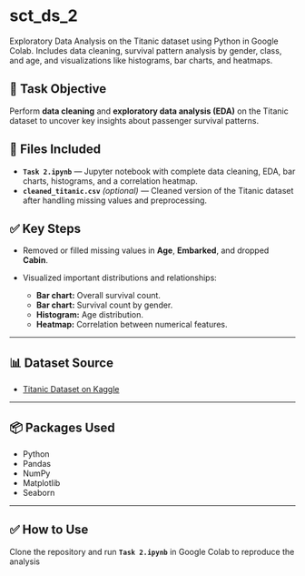 # sct_ds_2
Exploratory Data Analysis on the Titanic dataset using Python in Google Colab. Includes data cleaning, survival pattern analysis by gender, class, and age, and visualizations like histograms, bar charts, and heatmaps.

## 🎯 **Task Objective**

Perform **data cleaning** and **exploratory data analysis (EDA)** on the Titanic dataset to uncover key insights about passenger survival patterns.


## 📂 **Files Included**

* **`Task 2.ipynb`** — Jupyter notebook with complete data cleaning, EDA, bar charts, histograms, and a correlation heatmap.
* **`cleaned_titanic.csv`** *(optional)* — Cleaned version of the Titanic dataset after handling missing values and preprocessing.


## ✅ **Key Steps**

* Removed or filled missing values in **Age**, **Embarked**, and dropped **Cabin**.
* Visualized important distributions and relationships:

  * **Bar chart:** Overall survival count.
  * **Bar chart:** Survival count by gender.
  * **Histogram:** Age distribution.
  * **Heatmap:** Correlation between numerical features.

_____________________________________________

## 📊 **Dataset Source**

* [Titanic Dataset on Kaggle](https://www.kaggle.com/c/titanic/data)
  
_____________________________________________

## 📦 **Packages Used**

* Python
* Pandas
* NumPy
* Matplotlib
* Seaborn
  
_____________________________________________

## ✅ **How to Use**

Clone the repository and run **`Task 2.ipynb`** in Google Colab to reproduce the analysis
